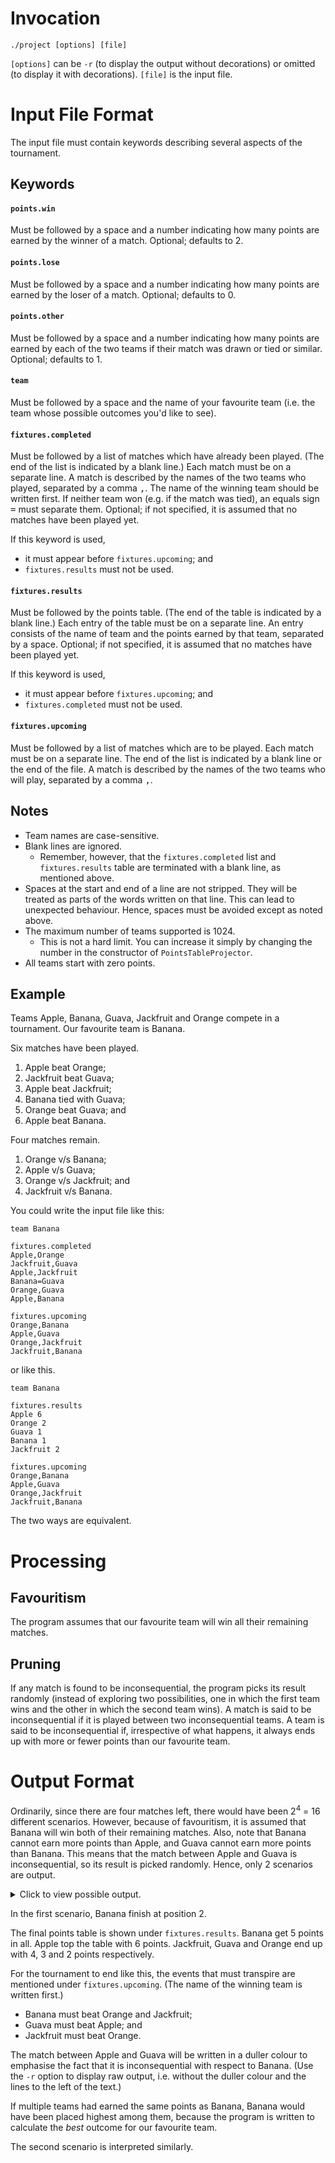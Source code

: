# Invocation
```shell
./project [options] [file]
```

`[options]` can be `-r` (to display the output without decorations) or omitted (to display it with decorations).
`[file]` is the input file.

# Input File Format
The input file must contain keywords describing several aspects of the tournament.

## Keywords
#### `points.win`
Must be followed by a space and a number indicating how many points are earned by the winner of a match. Optional;
defaults to 2.

#### `points.lose`
Must be followed by a space and a number indicating how many points are earned by the loser of a match. Optional;
defaults to 0.

#### `points.other`
Must be followed by a space and a number indicating how many points are earned by each of the two teams if their match
was drawn or tied or similar. Optional; defaults to 1.

#### `team`
Must be followed by a space and the name of your favourite team (i.e. the team whose possible outcomes you'd like to
see).

#### `fixtures.completed`
Must be followed by a list of matches which have already been played. (The end of the list is indicated by a blank
line.) Each match must be on a separate line. A match is described by the names of the two teams who played, separated
by a comma <kbd>,</kbd>. The name of the winning team should be written first. If neither team won (e.g. if the match
was tied), an equals sign <kbd>=</kbd> must separate them. Optional; if not specified, it is assumed that no matches
have been played yet.

If this keyword is used,
* it must appear before `fixtures.upcoming`; and
* `fixtures.results` must not be used.

#### `fixtures.results`
Must be followed by the points table. (The end of the table is indicated by a blank line.) Each entry of the table must
be on a separate line. An entry consists of the name of team and the points earned by that team, separated by a space.
Optional; if not specified, it is assumed that no matches have been played yet.

If this keyword is used,
* it must appear before `fixtures.upcoming`; and
* `fixtures.completed` must not be used.

#### `fixtures.upcoming`
Must be followed by a list of matches which are to be played. Each match must be on a separate line. The end of the
list is indicated by a blank line or the end of the file. A match is described by the names of the two teams who will
play, separated by a comma <kbd>,</kbd>.

## Notes
* Team names are case-sensitive.
* Blank lines are ignored.
  * Remember, however, that the `fixtures.completed` list and `fixtures.results` table are terminated with a blank
    line, as mentioned above.
* Spaces at the start and end of a line are not stripped. They will be treated as parts of the words written on that
  line. This can lead to unexpected behaviour. Hence, spaces must be avoided except as noted above.
* The maximum number of teams supported is 1024.
  * This is not a hard limit. You can increase it simply by changing the number in the constructor of
    `PointsTableProjector`.
* All teams start with zero points.

## Example
Teams Apple, Banana, Guava, Jackfruit and Orange compete in a tournament. Our favourite team is Banana.

Six matches have been played.

1. Apple beat Orange;
1. Jackfruit beat Guava;
1. Apple beat Jackfruit;
1. Banana tied with Guava;
1. Orange beat Guava; and
1. Apple beat Banana.

Four matches remain.

1. Orange v/s Banana;
1. Apple v/s Guava;
1. Orange v/s Jackfruit; and
1. Jackfruit v/s Banana.

You could write the input file like this:

```
team Banana

fixtures.completed
Apple,Orange
Jackfruit,Guava
Apple,Jackfruit
Banana=Guava
Orange,Guava
Apple,Banana

fixtures.upcoming
Orange,Banana
Apple,Guava
Orange,Jackfruit
Jackfruit,Banana
```

or like this.

```
team Banana

fixtures.results
Apple 6
Orange 2
Guava 1
Banana 1
Jackfruit 2

fixtures.upcoming
Orange,Banana
Apple,Guava
Orange,Jackfruit
Jackfruit,Banana
```

The two ways are equivalent.

# Processing
## Favouritism
The program assumes that our favourite team will win all their remaining matches.

## Pruning
If any match is found to be inconsequential, the program picks its result randomly (instead of exploring two
possibilities, one in which the first team wins and the other in which the second team wins). A match is said to be
inconsequential if it is played between two inconsequential teams. A team is said to be inconsequential if,
irrespective of what happens, it always ends up with more or fewer points than our favourite team.

# Output Format
Ordinarily, since there are four matches left, there would have been 2<sup>4</sup> = 16 different scenarios. However,
because of favouritism, it is assumed that Banana will win both of their remaining matches. Also, note that Banana
cannot earn more points than Apple, and Guava cannot earn more points than Banana. This means that the match between
Apple and Guava is inconsequential, so its result is picked randomly. Hence, only 2 scenarios are output.

<details>

<summary>Click to view possible output.</summary>

```
2
├─fixtures.results
│   Apple 6
│   Banana 5
│   Jackfruit 4
│   Guava 3
│   Orange 2
└─fixtures.upcoming
    Banana,Orange
    Guava,Apple
    Jackfruit,Orange
    Banana,Jackfruit
2
├─fixtures.results
│   Apple 6
│   Banana 5
│   Orange 4
│   Guava 3
│   Jackfruit 2
└─fixtures.upcoming
    Banana,Orange
    Guava,Apple
    Orange,Jackfruit
    Banana,Jackfruit
```

</details>

In the first scenario, Banana finish at position 2.

The final points table is shown under `fixtures.results`. Banana get 5 points in all. Apple top the table with 6
points. Jackfruit, Guava and Orange end up with 4, 3 and 2 points respectively.

For the tournament to end like this, the events that must transpire are mentioned under `fixtures.upcoming`. (The name
of the winning team is written first.)
* Banana must beat Orange and Jackfruit;
* Guava must beat Apple; and
* Jackfruit must beat Orange.

The match between Apple and Guava will be written in a duller colour to emphasise the fact that it is inconsequential
with respect to Banana. (Use the `-r` option to display raw output, i.e. without the duller colour and the lines to the
left of the text.)

If multiple teams had earned the same points as Banana, Banana would have been placed highest among them, because the
program is written to calculate the _best_ outcome for our favourite team.

The second scenario is interpreted similarly.
